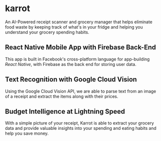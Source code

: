 # karrot
An AI-Powered receipt scanner and grocery manager that helps eliminate food waste by keeping track of what's in your fridge and helping you understand your grocery spending habits.

## React Native Mobile App with Firebase Back-End
This app is built in Facebook's cross-platform language for app-building _React Native_, with Firebase as the back end for storing user data.
## Text Recognition with Google Cloud Vision
Using the Google Cloud Vision API, we are able to parse text from an image of a receipt and extract the items along with their prices. 
## Budget Intelligence at Lightning Speed
With a simple picture of your receipt, Karrot is able to extract your grocery data and provide valuable insights into your spending and eating habits and help you save money.

